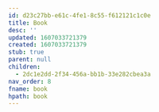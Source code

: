```yaml
---
id: d23c27bb-e61c-4fe1-8c55-f612121c1c0e
title: Book
desc: ''
updated: 1607033721379
created: 1607033721379
stub: true
parent: null
children:
  - 2dc1e2dd-2f34-456a-bb1b-33e282cbea3a
nav_order: 8
fname: book
hpath: book
---
```



